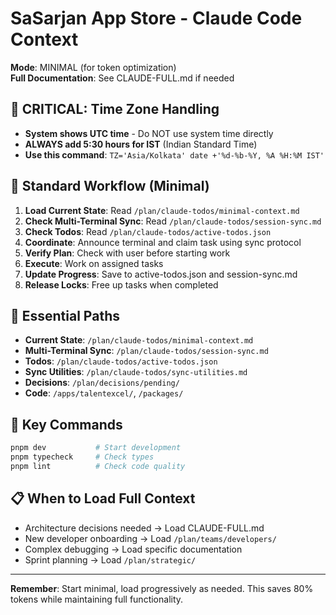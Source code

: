 # SaSarjan App Store - Claude Code Context

**Mode**: MINIMAL (for token optimization)  
**Full Documentation**: See CLAUDE-FULL.md if needed

## 🚨 CRITICAL: Time Zone Handling

- **System shows UTC time** - Do NOT use system time directly
- **ALWAYS add 5:30 hours for IST** (Indian Standard Time)
- **Use this command**: `TZ='Asia/Kolkata' date +'%d-%b-%Y, %A %H:%M IST'`

## 🚀 Standard Workflow (Minimal)

1. **Load Current State**: Read `/plan/claude-todos/minimal-context.md`
2. **Check Multi-Terminal Sync**: Read `/plan/claude-todos/session-sync.md`
3. **Check Todos**: Read `/plan/claude-todos/active-todos.json`
4. **Coordinate**: Announce terminal and claim task using sync protocol
5. **Verify Plan**: Check with user before starting work
6. **Execute**: Work on assigned tasks
7. **Update Progress**: Save to active-todos.json and session-sync.md
8. **Release Locks**: Free up tasks when completed

## 📁 Essential Paths

- **Current State**: `/plan/claude-todos/minimal-context.md`
- **Multi-Terminal Sync**: `/plan/claude-todos/session-sync.md`
- **Todos**: `/plan/claude-todos/active-todos.json`
- **Sync Utilities**: `/plan/claude-todos/sync-utilities.md`
- **Decisions**: `/plan/decisions/pending/`
- **Code**: `/apps/talentexcel/`, `/packages/`

## 🔧 Key Commands

```bash
pnpm dev           # Start development
pnpm typecheck     # Check types
pnpm lint          # Check code quality
```

## 📋 When to Load Full Context

- Architecture decisions needed → Load CLAUDE-FULL.md
- New developer onboarding → Load `/plan/teams/developers/`
- Complex debugging → Load specific documentation
- Sprint planning → Load `/plan/strategic/`

---

**Remember**: Start minimal, load progressively as needed. This saves 80% tokens while maintaining full functionality.
